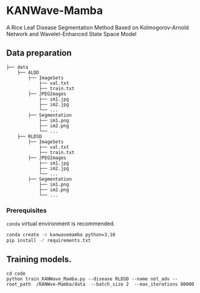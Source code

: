 # KANWave-Mamba
A Rice Leaf Disease Segmentation Method Based on Kolmogorov-Arnold Network and Wavelet-Enhanced State Space Model
## Data preparation

```
├── data
    ├── ALDD
        ├── ImageSets
            ├── val.txt
            ├── train.txt
        ├── JPEGImages
            ├── im1.jpg
            ├── im2.jpg
            └── ...
        ├── Segmentation
            ├── im1.png
            ├── im2.png
            └── ...
    ├── RLDSD
        ├── ImageSets
            ├── val.txt
            ├── train.txt
        ├── JPEGImages
            ├── im1.jpg
            ├── im2.jpg
            └── ...
        ├── Segmentation
            ├── im1.png
            ├── im2.png
            └── ...
```

### Prerequisites
`conda` virtual environment is recommended. 
```bash
conda create -n kanwavemamba python=3.10
pip install -r requirements.txt
```

## Training models.
```
cd code
python train_KANWave_Mamba.py --disease RLDSD --name not_adv --root_path  /KANWve-Mamba/data  --batch_size 2  --max_iterations 80000
```
